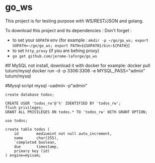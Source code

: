 go_ws
=====

This project is for testing purpose with WS/REST/JSON and golang.

To download this project and its dependencies :
Don't forget :
- to set your `GOPATH` env (for example : `mkdir -p ~/go/go_ws; export GOPATH=~/go/go_ws; export PATH=${GOPATH}/bin:${PATH}`)
- to set `http_proxy` (if you are behing proxy)
- `go get github.com/jerome-laforge/go_ws`

#If MySQL not install, download it with docker for example:
    docker pull tutum/mysql
    docker run -d -p 3306:3306 -e MYSQL_PASS="admin" tutum/mysql

#Mysql script
mysql -uadmin -p"admin"

    create database todos;

    CREATE USER 'todos_rw'@'%' IDENTIFIED BY 'todos_rw';
    flush privileges;
    GRANT ALL PRIVILEGES ON todos.* TO 'todos_rw' WITH GRANT OPTION;

    use todos;

    create table todos (
        id        mediumint not null auto_increment,
        name      char(255),
        `completed boolean,
        due       timestamp,
        primary key (id)
    ) engine=myisam;

